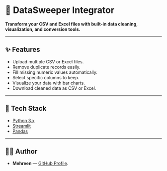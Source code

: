 # 📀 DataSweeper Integrator

**Transform your CSV and Excel files with built-in data cleaning, visualization, and conversion tools.**

---

## ✨ Features
- Upload multiple CSV or Excel files.
- Remove duplicate records easily.
- Fill missing numeric values automatically.
- Select specific columns to keep.
- Visualize your data with bar charts.
- Download cleaned data as CSV or Excel.

---

## 🚀 Tech Stack
- [Python 3.x](https://www.python.org/)
- [Streamlit](https://streamlit.io/)
- [Pandas](https://pandas.pydata.org/)

---

## 👩‍💻 Author
- **Mehreen** —  [GitHub Profile](https://github.com/MEHREENWASEEM896/data-sweeper-integrator.git).

